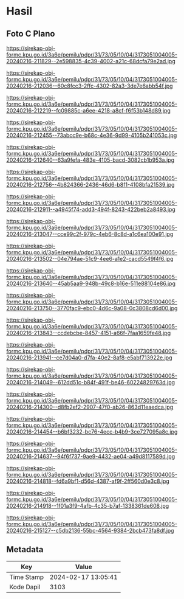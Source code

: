 # Hasil

## Foto C Plano

https://sirekap-obj-formc.kpu.go.id/3a6e/pemilu/pdpr/31/73/05/10/04/3173051004005-20240216-211829--2e598835-4c39-4002-a21c-68dcfa79e2ad.jpg

https://sirekap-obj-formc.kpu.go.id/3a6e/pemilu/pdpr/31/73/05/10/04/3173051004005-20240216-212036--60c8fcc3-2ffc-4302-82a3-3de7e6abb54f.jpg

https://sirekap-obj-formc.kpu.go.id/3a6e/pemilu/pdpr/31/73/05/10/04/3173051004005-20240216-212219--fc09885c-a6ee-4218-a8cf-f6f53b148d89.jpg

https://sirekap-obj-formc.kpu.go.id/3a6e/pemilu/pdpr/31/73/05/10/04/3173051004005-20240216-212455--73abcc9e-b68c-4e36-9d99-4105b241053c.jpg

https://sirekap-obj-formc.kpu.go.id/3a6e/pemilu/pdpr/31/73/05/10/04/3173051004005-20240216-212640--63a9fefa-483e-4105-bacd-3082cb1b953a.jpg

https://sirekap-obj-formc.kpu.go.id/3a6e/pemilu/pdpr/31/73/05/10/04/3173051004005-20240216-212756--4b824366-2436-46d6-b8f1-4108bfa21539.jpg

https://sirekap-obj-formc.kpu.go.id/3a6e/pemilu/pdpr/31/73/05/10/04/3173051004005-20240216-212911--a4945f74-add3-494f-8243-422beb2a8493.jpg

https://sirekap-obj-formc.kpu.go.id/3a6e/pemilu/pdpr/31/73/05/10/04/3173051004005-20240216-213047--cce99c2f-979c-4eb6-8c8d-a1c6ea100e91.jpg

https://sirekap-obj-formc.kpu.go.id/3a6e/pemilu/pdpr/31/73/05/10/04/3173051004005-20240216-213502--04e794ae-51c9-4ee6-a1e2-cacd5549f4f6.jpg

https://sirekap-obj-formc.kpu.go.id/3a6e/pemilu/pdpr/31/73/05/10/04/3173051004005-20240216-213640--45ab5aa9-948b-49c8-b16e-511e88104e86.jpg

https://sirekap-obj-formc.kpu.go.id/3a6e/pemilu/pdpr/31/73/05/10/04/3173051004005-20240216-213750--3770fac9-ebc0-4d6c-9a08-0c3808cd6d00.jpg

https://sirekap-obj-formc.kpu.go.id/3a6e/pemilu/pdpr/31/73/05/10/04/3173051004005-20240216-213843--ccdebcbe-8457-4151-a66f-7faa1659fe48.jpg

https://sirekap-obj-formc.kpu.go.id/3a6e/pemilu/pdpr/31/73/05/10/04/3173051004005-20240216-213941--ce7d04a0-d7fa-40e2-8af8-e5abf713922e.jpg

https://sirekap-obj-formc.kpu.go.id/3a6e/pemilu/pdpr/31/73/05/10/04/3173051004005-20240216-214049--612dd51c-b84f-491f-be46-60224829763d.jpg

https://sirekap-obj-formc.kpu.go.id/3a6e/pemilu/pdpr/31/73/05/10/04/3173051004005-20240216-214300--d8fb2ef2-2907-47f0-ab26-863d11eaedca.jpg

https://sirekap-obj-formc.kpu.go.id/3a6e/pemilu/pdpr/31/73/05/10/04/3173051004005-20240216-214454--b6bf3232-bc76-4ecc-b4b9-3ce727095a8c.jpg

https://sirekap-obj-formc.kpu.go.id/3a6e/pemilu/pdpr/31/73/05/10/04/3173051004005-20240216-214637--94f6f737-9ae9-4432-ae04-a49d8117589d.jpg

https://sirekap-obj-formc.kpu.go.id/3a6e/pemilu/pdpr/31/73/05/10/04/3173051004005-20240216-214818--fd6a9bf1-d56d-4387-af9f-2ff560d0e3c8.jpg

https://sirekap-obj-formc.kpu.go.id/3a6e/pemilu/pdpr/31/73/05/10/04/3173051004005-20240216-214918--1f01a3f9-4afb-4c35-b7af-1338361de608.jpg

https://sirekap-obj-formc.kpu.go.id/3a6e/pemilu/pdpr/31/73/05/10/04/3173051004005-20240216-215127--c5db2136-55bc-4564-9384-2bcb473fa8df.jpg


## Metadata

| Key        | Value               |
| ---------- | ------------------- |
| Time Stamp | 2024-02-17 13:05:41 |
| Kode Dapil | 3103                |



